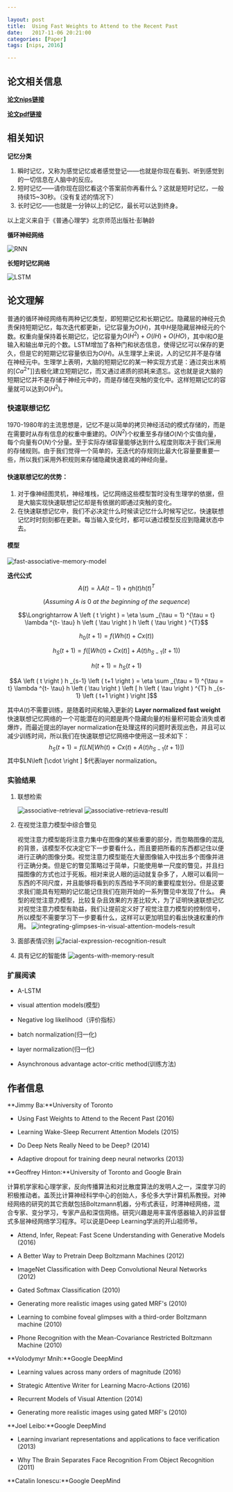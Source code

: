 ```yaml
---

layout: post
title:  Using Fast Weights to Attend to the Recent Past
date:   2017-11-06 20:21:00
categories: [Paper]
tags: [nips, 2016]

---
```


## 论文相关信息
[**论文nips链接**][1]

[**论文pdf链接**][2]

## 相关知识

**记忆分类**

1. 瞬时记忆，又称为感觉记忆或者感觉登记——也就是你现在看到、听到感觉到的一切信息在人脑中的反应。
2. 短时记忆——请你现在回忆看这个答案前你再看什么？这就是短时记忆，一般持续15~30秒。（没有复述的情况下）
3. 长时记忆——也就是一分钟以上的记忆，最长可以达到终身。

以上定义来自于《普通心理学》北京师范出版社·彭聃龄

**循环神经网络**

![RNN][9]

**长短时记忆网络**

![LSTM][10]

## 论文理解
普通的循环神经网络有两种记忆类型，即短期记忆和长期记忆。隐藏层的神经元负责保持短期记忆，每次迭代都更新，记忆容量为$O(H)$，其中$H$是隐藏层神经元的个数。权重向量保持着长期记忆，记忆容量为$O(H ^{2})+O(IH)+O(HO)$，其中$I$和$O$是输入和输出单元的个数。LSTM增加了各种门和状态信息，使得记忆可以保存的更久，但是它的短期记忆容量依旧为$O(H)$。从生理学上来说，人的记忆并不是存储在神经元中。生理学上表明，大脑的短期记忆的某一种实现方式是：通过突出末梢的$[Ca ^{2+}]]$去极化建立短期记忆，而又通过递质的损耗来遗忘。这也就是说大脑的短期记忆并不是存储于神经元中的，而是存储在突触的变化中。这样短期记忆的容量就可以达到$O(H ^{2})$。

### 快速联想记忆
1970-1980年的主流思想是，记忆不是以简单的拷贝神经活动的模式存储的，而是在需要时从存有信息的权重中重建的。$O(N ^{2})$个权重至多存储$O(N)$个实值向量，每个向量有$O(N)$个分量。至于实际存储容量能够达到什么程度则取决于我们采用的存储规则。由于我们觉得一个简单的，无迭代的存规则比最大化容量要重要一些，所以我们采用外积规则来存储隐藏快速衰减的神经向量。

#### 快速联想记忆的优势：
1. 对于像神经图灵机，神经堆栈，记忆网络这些模型暂时没有生理学的依据，但是大脑实现快速联想记忆却是有依据的即通过突触的变化。
2. 在快速联想记忆中，我们不必决定什么时候读记忆什么时候写记忆，快速联想记忆时时刻刻都在更新。每当输入变化时，都可以通过模型反应到隐藏状态中去。

#### 模型
![fast-associative-memory-model][3]

**迭代公式**
$$A \left ( t \right ) = \lambda  A \left ( t-1 \right ) + \eta h \left ( t \right ) h \left ( t \right ) ^{T}$$

$$(Assuming\ A\ is\ 0\ at\ the\ beginning\ of\ the\ sequence)$$

$$\Longrightarrow A \left ( t \right ) = \eta  \sum _{\tau = 1} ^{\tau = t} \lambda ^{t- \tau} h \left ( \tau \right ) h \left ( \tau \right ) ^{T}$$

$$h _{0} \left ( t+1 \right ) = f \left ( Wh \left ( t \right ) + Cx \left ( t \right ) \right )$$

$$h _{S} \left ( t+1 \right ) = f \left ( \left [ Wh \left ( t \right ) + Cx \left ( t \right ) \right ] + A \left ( t \right ) h _{S-1} \left ( t+1 \right ) \right ) $$

$$h \left ( t+1 \right ) = h _{S} \left ( t+1 \right )$$

$$A \left ( t \right ) h _{s-1} \left ( t+1 \right ) = \eta  \sum _{\tau = 1} ^{\tau = t} \lambda ^{t- \tau} h \left ( \tau \right ) \left [ h \left ( \tau \right ) ^{T} h _{s-1} \left ( t+1 \right ) \right ]$$

其中$A \left ( t \right )$不需要训练，是随着时间和输入更新的
**Layer normalized fast weight**
快速联想记忆网络的一个可能潜在的问题是两个隐藏向量的标量积可能会消失或者爆炸，而最近提出的layer normalization在处理这样的问题时表现出色，并且可以减少训练时间，所以我们在快速联想记忆网络中使用这一技术如下：
$$h _{S} \left ( t+1 \right ) = f \left (LN \left [ Wh \left ( t \right ) + Cx \left ( t \right ) + A \left ( t \right ) h _{S-1} \left ( t+1 \right ) \right ] \right ) $$
其中$LN\left [\cdot \right ] $代表layer normalization。
### 实验结果
1. 联想检索

    ![associative-retrieval][4]
    ![associative-retrieva-resultl][5]

2. 在视觉注意力模型中综合瞥见

    视觉注意力模型能将注意力集中在图像的某些重要的部分，而忽略图像的混乱的背景，该模型不仅决定它下一步要看什么，而且要把所看的东西都记住以便进行正确的图像分类。视觉注意力模型能在大量图像输入中找出多个图像并进行正确分类。但是它的瞥见策略过于简单，只能使用单一尺度的瞥见，并且扫描图像的方式也过于死板。相对来说人眼的运动就复杂多了，人眼可以看同一东西的不同尺度，并且能够将看到的东西给予不同的重要程度划分。但是这要求我们能具有短期的记忆能记住我们在刚开始的一系列瞥见中发现了什么。
    典型的视觉注意力模型，比较复杂且效果的方差比较大，为了证明快速联想记忆对视觉注意力模型有助益，我们让提前定义好了视觉注意力模型的控制信号，所以模型不需要学习下一步要看什么，这样可以更加明显的看出快速权重的作用。
    ![integrating-glimpses-in-visual-attention-models-result][6]
3. 面部表情识别
    ![facial-expression-recognition-result][7]
4. 具有记忆的智能体
    ![agents-with-memory-result][8]

### 扩展阅读
- A-LSTM

- visual attention models(模型)

- Negative log likelihood（评价指标）

- batch normalization(归一化)

- layer normalization(归一化)

- Asynchronous advantage actor-critic method(训练方法)

## 作者信息
**Jimmy Ba:**University of Toronto

- Using Fast Weights to Attend to the Recent Past (2016)

- Learning Wake-Sleep Recurrent Attention Models (2015)

- Do Deep Nets Really Need to be Deep? (2014)

- Adaptive dropout for training deep neural networks (2013)

**Geoffrey Hinton:**University of Toronto and Google Brain

计算机学家和心理学家，反向传播算法和对比散度算法的发明人之一，深度学习的积极推动者。盖茨比计算神经科学中心的创始人，多伦多大学计算机系教授。对神经网络的研究的其它贡献包括Boltzmann机器，分布式表征，时滞神经网络，混合专家、变分学习，专家产品和深信网络。研究兴趣是用丰富传感器输入的非监督式多层神经网络学习程序。可以说是Deep Learning学派的开山祖师爷。

- Attend, Infer, Repeat: Fast Scene Understanding with Generative Models (2016)

- A Better Way to Pretrain Deep Boltzmann Machines (2012)

- ImageNet Classification with Deep Convolutional Neural Networks (2012)

- Gated Softmax Classification (2010)

- Generating more realistic images using gated MRF's (2010)

- Learning to combine foveal glimpses with a third-order Boltzmann machine (2010)

- Phone Recognition with the Mean-Covariance Restricted Boltzmann Machine (2010)

**Volodymyr Mnih:**Google DeepMind

- Learning values across many orders of magnitude (2016)

- Strategic Attentive Writer for Learning Macro-Actions (2016)

- Recurrent Models of Visual Attention (2014)

- Generating more realistic images using gated MRF's (2010)

**Joel Leibo:**Google DeepMind

- Learning invariant representations and applications to face verification (2013)

- Why The Brain Separates Face Recognition From Object Recognition (2011)

**Catalin Ionescu:**Google DeepMind

[1]: http://papers.nips.cc/paper/by-source-2016-2143
[2]: http://papers.nips.cc/paper/6057-using-fast-weights-to-attend-to-the-recent-past.pdf
[3]: /mark/assets/images/2017-11-07-using-fast-weights-to-attend-to-the-recent-Past/fast-associative-memory-model.png
[4]: /mark/assets/images/2017-11-07-using-fast-weights-to-attend-to-the-recent-Past/associative-retrieval.png
[5]: /mark/assets/images/2017-11-07-using-fast-weights-to-attend-to-the-recent-Past/associative-retrieval-result.png
[6]: /mark/assets/images/2017-11-07-using-fast-weights-to-attend-to-the-recent-Past/integrating-glimpses-in-visual-attention-models-result.png
[7]: /mark/assets/images/2017-11-07-using-fast-weights-to-attend-to-the-recent-Past/facial-expression-recognition-result.png
[8]: /mark/assets/images/2017-11-07-using-fast-weights-to-attend-to-the-recent-Past/agents-with-memory-result.png

[9]: /mark/assets/images/2017-11-07-using-fast-weights-to-attend-to-the-recent-Past/RNN.png
[10]: /mark/assets/images/2017-11-07-using-fast-weights-to-attend-to-the-recent-Past/LSTM.png


